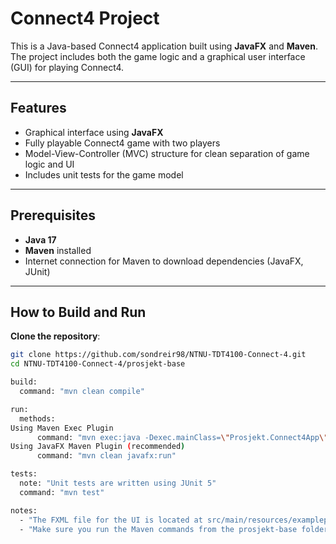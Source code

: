 # Connect4 Project

This is a Java-based Connect4 application built using **JavaFX** and **Maven**. The project includes both the game logic and a graphical user interface (GUI) for playing Connect4.

---

## Features

- Graphical interface using **JavaFX**  
- Fully playable Connect4 game with two players  
- Model-View-Controller (MVC) structure for clean separation of game logic and UI  
- Includes unit tests for the game model

---

## Prerequisites

- **Java 17** 
- **Maven** installed  
- Internet connection for Maven to download dependencies (JavaFX, JUnit)

---

## How to Build and Run

**Clone the repository**:

```bash
git clone https://github.com/sondreir98/NTNU-TDT4100-Connect-4.git
cd NTNU-TDT4100-Connect-4/prosjekt-base

build:
  command: "mvn clean compile"

run:
  methods:
Using Maven Exec Plugin
      command: "mvn exec:java -Dexec.mainClass=\"Prosjekt.Connect4App\""
Using JavaFX Maven Plugin (recommended)
      command: "mvn clean javafx:run"

tests:
  note: "Unit tests are written using JUnit 5"
  command: "mvn test"

notes:
  - "The FXML file for the UI is located at src/main/resources/exampleproject/prosjekt/Connect4.fxml"
  - "Make sure you run the Maven commands from the prosjekt-base folder where pom.xml exists"
